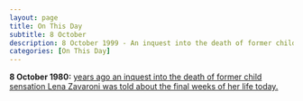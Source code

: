 ```yaml
---
layout: page
title: On This Day
subtitle: 8 October
description: 8 October 1999 - An inquest into the death of former child sensation Lena Zavaroni was told about the final weeks of her life today.
categories: [On This Day]
---
```


**8 October 1980:**
[<span id="age1"></span> years ago an inquest into the death of former child sensation Lena Zavaroni was told about the final weeks of her life today.]()

<!-- Script for calculating number of years ago -->
<script>
var dob = '19991008';
var year = Number(dob.substr(0, 4));
var month = Number(dob.substr(4, 2)) - 1;
var day = Number(dob.substr(6, 2));
var today = new Date();
var age = today.getFullYear() - year;
if (today.getMonth() < month || (today.getMonth() == month && today.getDate() < day)) {
age--;
}
document.getElementById("age").innerHTML=age;
</script>

